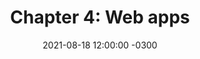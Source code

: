 ---
layout: post
title: 'Chapter 4: Web apps'
description: 'Aplikacje hostowane w trybie PaaS'
date:   2021-08-18 12:00:00 -0300
categories: start blog
by: 'JL'
icon: 'cloud'
questions:
  - question: '4.1 App Services'
    answer: 'Dziś długi wywód o usługach platformowych. I początek App Service. Proste stworzenie app serwisu bo będzie dużo więcej do opowiadania'
    ytlink: "https://youtu.be/d862Ys0-Amo"
    date:    2022-01-05 12:00:00 -0300
  - question: '4.2 App Service deployments, KUDU'
    answer: ''
    ytlink: ""
    date:    2022-01-12 12:00:00 -0300
  - question: '4.3 App Service Slots, traffic manager, jobs'
    answer: ''
    ytlink: ""
    date:    2022-01-09 12:00:00 -0300
  - question: '4.4 Configuring and Monitoring App Service apps'
    answer: ''
    ytlink: ""
    date:    2022-01-26 12:00:00 -0300
  - question: '4.5 Scaling App Service apps'
    answer: ''
    ytlink: ""
    date:    2022-02-02 12:00:00 -0300
---
